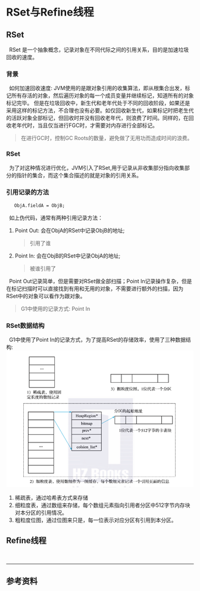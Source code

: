 # RSet与Refine线程
## RSet
&nbsp;&nbsp;RSet 是一个抽象概念，记录对象在不同代际之间的引用关系，目的是加速垃圾回收的速度。

### 背景
&nbsp;&nbsp;如何加速回收速度: JVM使用的是跟对象引用的收集算法，即从根集合出发，标记所有存活的对象，然后遍历对象的每一个成员变量并继续标记，知道所有的对象标记完毕。 但是在垃圾回收中，新生代和老年代处于不同的回收阶段，如果还是采用这样的标记方法，不合理也没有必要。如仅回收新生代，如果标记时把老生代的活跃对象全部标记，但回收时并没有回收老年代，则浪费了时间。同样的，在回收老年代时，当且仅当进行FGC时，才需要对内存进行全部标记。
> 在进行GC时，控制GC Roots的数量，避免做了无用功而造成时间的浪费。

### RSet
&nbsp;&nbsp;为了对这种情况进行优化，JVM引入了RSet,用于记录从非收集部分指向收集部分的指针的集合，而这个集合描述的就是对象的引用关系。

### 引用记录的方法
  ```txt
     ObjA.fieldA = ObjB;
  ```
&nbsp;&nbsp;如上伪代码，通常有两种引用记录方法：
1. Point Out: 会在ObjA的RSet中记录ObjB的地址;
   > 引用了谁
2. Point In: 会在ObjB的RSet中记录ObjA的地址;
   > 被谁引用了

&nbsp;&nbsp;Point Out记录简单，但是需要对RSet做全部扫描；Point In记录操作复杂，但是在标记扫描时可以直接找到有用和无用的对象，不需要进行额外的扫描，因为RSet中的对象可以看作为跟对象。
> G1中使用的记录方式: Point In

### RSet数据结构
&nbsp;&nbsp;G1中使用了Point In的记录方式，为了提高RSet的存储效率，使用了三种数据结构:
<img src="./pics/a6e147e116ee455eb53e0742d0500dcd.png"/>
1. 稀疏表，通过哈希表方式来存储
2. 细粒度表，通过数组来存储，每个数组元素指向引用者分区中512字节内存块对本分区的引用情况。
3. 粗粒度位图，通过位图来只是，每一位表示对应分区有引用到本分区。



## Refine线程
&nbsp;&nbsp;

--- 
## 参考资料